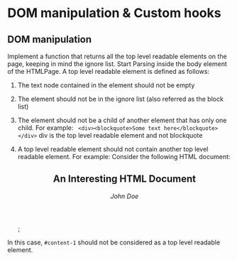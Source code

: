 # DOM manipulation & Custom hooks
## DOM manipulation
Implement a function that returns all the top level readable elements on the page, keeping in mind the ignore list.
Start Parsing inside the body element of the HTMLPage.
A top level readable element is defined as follows:
   1. The text node contained in the element should not be empty
   2. The element should not be in the ignore list (also referred as the block list)
   3. The element should not be a child of another element that has only one child.
        For example:
      ``` <div><blockquote>Some text here</blockquote></div>```
       div is the top level readable element and not blockquote
   5. A top level readable element should not contain another top level readable element.
     For example: Consider the following HTML document:

         <body>
             <div id="root"></div>
               <div id="content-1">
               <article>
                 <header>
                    <h1 id="title">An Interesting HTML Document</h1>
                    <span>
                      <address id="test">John Doe</address>
                    </span>
                  </header>
                  <section></section>
                </article>
              </div>
            </body>;

In this case, ```#content-1``` should not be considered as a top level readable element.

